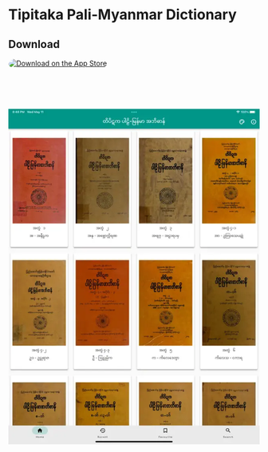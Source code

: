 # Tipitaka Pali-Myanmar Dictionary


## Download
<a href="https://apps.apple.com/us/app/tipitaka-abidan/id1623605278" style="display: inline-block; overflow: hidden; border-radius: 13px; width: 250px; height: 83px;"><img src="https://tools.applemediaservices.com/api/badges/download-on-the-app-store/black/en-US?size=250x83&amp;releaseDate=1607990400&h=3cf347b703073929b9c0f13748145571" alt="Download on the App Store" style="border-radius: 13px; width: 250px; height: 83px;"></a>


![photo](screenshoot.webp)